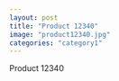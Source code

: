 ```yaml
---
layout: post
title: "Product 12340"
image: "product12340.jpg"
categories: "category1"
---
```

Product 12340

